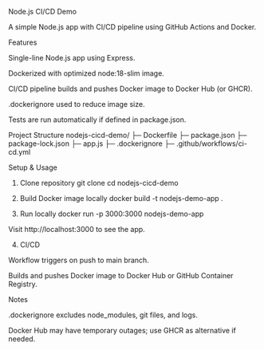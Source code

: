 Node.js CI/CD Demo

A simple Node.js app with CI/CD pipeline using GitHub Actions and Docker.

Features

Single-line Node.js app using Express.

Dockerized with optimized node:18-slim image.

CI/CD pipeline builds and pushes Docker image to Docker Hub (or GHCR).

.dockerignore used to reduce image size.

Tests are run automatically if defined in package.json.

Project Structure
nodejs-cicd-demo/
├─ Dockerfile
├─ package.json
├─ package-lock.json
├─ app.js
├─ .dockerignore
├─ .github/workflows/ci-cd.yml

Setup & Usage
1. Clone repository
git clone <repo-url>
cd nodejs-cicd-demo

2. Build Docker image locally
docker build -t nodejs-demo-app .

3. Run locally
docker run -p 3000:3000 nodejs-demo-app


Visit http://localhost:3000 to see the app.

4. CI/CD

Workflow triggers on push to main branch.

Builds and pushes Docker image to Docker Hub or GitHub Container Registry.

Notes

.dockerignore excludes node_modules, git files, and logs.

Docker Hub may have temporary outages; use GHCR as alternative if needed.

